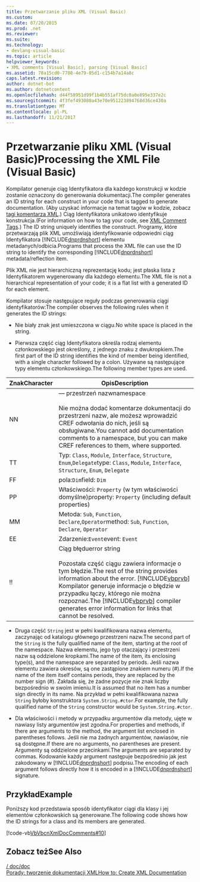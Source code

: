```yaml
---
title: Przetwarzanie pliku XML (Visual Basic)
ms.custom: 
ms.date: 07/20/2015
ms.prod: .net
ms.reviewer: 
ms.suite: 
ms.technology:
- devlang-visual-basic
ms.topic: article
helpviewer_keywords:
- XML comments [Visual Basic], parsing [Visual Basic]
ms.assetid: 78a15cd0-7708-4e79-85d1-c154b7a14a8c
caps.latest.revision: 
author: dotnet-bot
ms.author: dotnetcontent
ms.openlocfilehash: d44f58951d99f1b4b551af75dc0a0e895e337e2c
ms.sourcegitcommit: 4f3fef493080a43e70e951223894768d36ce430a
ms.translationtype: MT
ms.contentlocale: pl-PL
ms.lasthandoff: 11/21/2017
---
```

# <a name="processing-the-xml-file-visual-basic"></a><span data-ttu-id="66394-102">Przetwarzanie pliku XML (Visual Basic)</span><span class="sxs-lookup"><span data-stu-id="66394-102">Processing the XML File (Visual Basic)</span></span>
<span data-ttu-id="66394-103">Kompilator generuje ciąg Identyfikatora dla każdego konstrukcji w kodzie zostanie oznaczony do generowania dokumentacji.</span><span class="sxs-lookup"><span data-stu-id="66394-103">The compiler generates an ID string for each construct in your code that is tagged to generate documentation.</span></span> <span data-ttu-id="66394-104">(Aby uzyskać informacje na temat tagów w kodzie, zobacz [tagi komentarza XML](../../../visual-basic/language-reference/xmldoc/recommended-xml-tags-for-documentation-comments.md).) Ciąg Identyfikatora unikatowo identyfikuje konstrukcja.</span><span class="sxs-lookup"><span data-stu-id="66394-104">(For information on how to tag your code, see [XML Comment Tags](../../../visual-basic/language-reference/xmldoc/recommended-xml-tags-for-documentation-comments.md).) The ID string uniquely identifies the construct.</span></span> <span data-ttu-id="66394-105">Programy, które przetwarzają plik XML umożliwiają identyfikowanie odpowiedni ciąg Identyfikatora [!INCLUDE[dnprdnshort](~/includes/dnprdnshort-md.md)] elementu metadanych/odbicia.</span><span class="sxs-lookup"><span data-stu-id="66394-105">Programs that process the XML file can use the ID string to identify the corresponding [!INCLUDE[dnprdnshort](~/includes/dnprdnshort-md.md)] metadata/reflection item.</span></span>  
  
 <span data-ttu-id="66394-106">Plik XML nie jest hierarchiczną reprezentację kodu; jest płaska lista z Identyfikatorem wygenerowany dla każdego elementu.</span><span class="sxs-lookup"><span data-stu-id="66394-106">The XML file is not a hierarchical representation of your code; it is a flat list with a generated ID for each element.</span></span>  
  
 <span data-ttu-id="66394-107">Kompilator stosuje następujące reguły podczas generowania ciągi identyfikatorów:</span><span class="sxs-lookup"><span data-stu-id="66394-107">The compiler observes the following rules when it generates the ID strings:</span></span>  
  
-   <span data-ttu-id="66394-108">Nie biały znak jest umieszczona w ciągu.</span><span class="sxs-lookup"><span data-stu-id="66394-108">No white space is placed in the string.</span></span>  
  
-   <span data-ttu-id="66394-109">Pierwsza część ciąg Identyfikatora określa rodzaj elementu członkowskiego jest określony, z jednego znaku z dwukropkiem.</span><span class="sxs-lookup"><span data-stu-id="66394-109">The first part of the ID string identifies the kind of member being identified, with a single character followed by a colon.</span></span> <span data-ttu-id="66394-110">Używane są następujące typy elementu członkowskiego.</span><span class="sxs-lookup"><span data-stu-id="66394-110">The following member types are used.</span></span>  
  
|<span data-ttu-id="66394-111">Znak</span><span class="sxs-lookup"><span data-stu-id="66394-111">Character</span></span>|<span data-ttu-id="66394-112">Opis</span><span class="sxs-lookup"><span data-stu-id="66394-112">Description</span></span>|  
|---|---|  
|<span data-ttu-id="66394-113">N</span><span class="sxs-lookup"><span data-stu-id="66394-113">N</span></span>|<span data-ttu-id="66394-114">— przestrzeń nazw</span><span class="sxs-lookup"><span data-stu-id="66394-114">namespace</span></span><br /><br /> <span data-ttu-id="66394-115">Nie można dodać komentarze dokumentacji do przestrzeni nazw, ale możesz wprowadzić CREF odwołania do nich, jeśli są obsługiwane.</span><span class="sxs-lookup"><span data-stu-id="66394-115">You cannot add documentation comments to a namespace, but you can make CREF references to them, where supported.</span></span>|  
|<span data-ttu-id="66394-116">T</span><span class="sxs-lookup"><span data-stu-id="66394-116">T</span></span>|<span data-ttu-id="66394-117">Typ: `Class`, `Module`, `Interface`, `Structure`, `Enum`,`Delegate`</span><span class="sxs-lookup"><span data-stu-id="66394-117">type: `Class`, `Module`, `Interface`, `Structure`, `Enum`, `Delegate`</span></span>|  
|<span data-ttu-id="66394-118">F</span><span class="sxs-lookup"><span data-stu-id="66394-118">F</span></span>|<span data-ttu-id="66394-119">pola:`Dim`</span><span class="sxs-lookup"><span data-stu-id="66394-119">field: `Dim`</span></span>|  
|<span data-ttu-id="66394-120">P</span><span class="sxs-lookup"><span data-stu-id="66394-120">P</span></span>|<span data-ttu-id="66394-121">Właściwości: `Property` (w tym właściwości domyślne)</span><span class="sxs-lookup"><span data-stu-id="66394-121">property: `Property` (including default properties)</span></span>|  
|<span data-ttu-id="66394-122">M</span><span class="sxs-lookup"><span data-stu-id="66394-122">M</span></span>|<span data-ttu-id="66394-123">Metoda: `Sub`, `Function`, `Declare`,`Operator`</span><span class="sxs-lookup"><span data-stu-id="66394-123">method: `Sub`, `Function`, `Declare`, `Operator`</span></span>|  
|<span data-ttu-id="66394-124">E</span><span class="sxs-lookup"><span data-stu-id="66394-124">E</span></span>|<span data-ttu-id="66394-125">Zdarzenie:`Event`</span><span class="sxs-lookup"><span data-stu-id="66394-125">event: `Event`</span></span>|  
|<span data-ttu-id="66394-126">!</span><span class="sxs-lookup"><span data-stu-id="66394-126">!</span></span>|<span data-ttu-id="66394-127">Ciąg błędu</span><span class="sxs-lookup"><span data-stu-id="66394-127">error string</span></span><br /><br /> <span data-ttu-id="66394-128">Pozostała część ciągu zawiera informacje o tym błędzie.</span><span class="sxs-lookup"><span data-stu-id="66394-128">The rest of the string provides information about the error.</span></span> <span data-ttu-id="66394-129">[!INCLUDE[vbprvb](~/includes/vbprvb-md.md)] Kompilator generuje informacje o błędzie w przypadku łączy, którego nie można rozpoznać.</span><span class="sxs-lookup"><span data-stu-id="66394-129">The [!INCLUDE[vbprvb](~/includes/vbprvb-md.md)] compiler generates error information for links that cannot be resolved.</span></span>|  
  
-   <span data-ttu-id="66394-130">Druga część `String` jest w pełni kwalifikowana nazwa elementu, zaczynając od katalogu głównego przestrzeni nazw.</span><span class="sxs-lookup"><span data-stu-id="66394-130">The second part of the `String` is the fully qualified name of the item, starting at the root of the namespace.</span></span> <span data-ttu-id="66394-131">Nazwa elementu, jego typ otaczający i przestrzeni nazw są oddzielone kropkami.</span><span class="sxs-lookup"><span data-stu-id="66394-131">The name of the item, its enclosing type(s), and the namespace are separated by periods.</span></span> <span data-ttu-id="66394-132">Jeśli nazwa elementu zawiera okresów, są one zastąpione znakiem numeru (#).</span><span class="sxs-lookup"><span data-stu-id="66394-132">If the name of the item itself contains periods, they are replaced by the number sign (#).</span></span> <span data-ttu-id="66394-133">Zakłada się, że żadne pozycje nie znak liczby bezpośrednio w swoim imieniu.</span><span class="sxs-lookup"><span data-stu-id="66394-133">It is assumed that no item has a number sign directly in its name.</span></span> <span data-ttu-id="66394-134">Na przykład w pełni kwalifikowana nazwa `String` byłoby konstruktora `System.String.#ctor`.</span><span class="sxs-lookup"><span data-stu-id="66394-134">For example, the fully qualified name of the `String` constructor would be `System.String.#ctor`.</span></span>  
  
-   <span data-ttu-id="66394-135">Dla właściwości i metody w przypadku argumentów dla metody, ujęte w nawiasy listy argumentów jest zgodna.</span><span class="sxs-lookup"><span data-stu-id="66394-135">For properties and methods, if there are arguments to the method, the argument list enclosed in parentheses follows.</span></span> <span data-ttu-id="66394-136">Jeśli nie ma żadnych argumentów, nawiasów, nie są dostępne.</span><span class="sxs-lookup"><span data-stu-id="66394-136">If there are no arguments, no parentheses are present.</span></span> <span data-ttu-id="66394-137">Argumenty są oddzielone przecinkami.</span><span class="sxs-lookup"><span data-stu-id="66394-137">The arguments are separated by commas.</span></span> <span data-ttu-id="66394-138">Kodowanie każdy argument następuje bezpośrednio jak jest zakodowany w [!INCLUDE[dnprdnshort](~/includes/dnprdnshort-md.md)] podpisu.</span><span class="sxs-lookup"><span data-stu-id="66394-138">The encoding of each argument follows directly how it is encoded in a [!INCLUDE[dnprdnshort](~/includes/dnprdnshort-md.md)] signature.</span></span>  
  
## <a name="example"></a><span data-ttu-id="66394-139">Przykład</span><span class="sxs-lookup"><span data-stu-id="66394-139">Example</span></span>  
 <span data-ttu-id="66394-140">Poniższy kod przedstawia sposób identyfikator ciągi dla klasy i jej elementów członkowskich są generowane.</span><span class="sxs-lookup"><span data-stu-id="66394-140">The following code shows how the ID strings for a class and its members are generated.</span></span>  
  
 [!code-vb[VbVbcnXmlDocComments#10](../../../visual-basic/language-reference/xmldoc/codesnippet/VisualBasic/processing-the-xml-file_1.vb)]  
  
## <a name="see-also"></a><span data-ttu-id="66394-141">Zobacz też</span><span class="sxs-lookup"><span data-stu-id="66394-141">See Also</span></span>  
 [<span data-ttu-id="66394-142">/ doc</span><span class="sxs-lookup"><span data-stu-id="66394-142">/doc</span></span>](../../../visual-basic/reference/command-line-compiler/doc.md)  
 [<span data-ttu-id="66394-143">Porady: tworzenie dokumentacji XML</span><span class="sxs-lookup"><span data-stu-id="66394-143">How to: Create XML Documentation</span></span>](../../../visual-basic/programming-guide/program-structure/how-to-create-xml-documentation.md)
